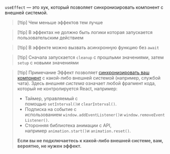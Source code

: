 `useEffect` — это хук, который позволяет синхронизировать компонент с внешней системой.

>[!tip] Чем меньше эффектов тем лучше

>[!tip] В эффектах не должно быть логики которая запускается пользовательским действием

>[!tip] В эффекте можно вызвать асинхронную функцию без `await`

>[!tip] Сначала запускается `cleanup` с прошлыми значениями, затем `setup` с новыми значениями

>[!tip] Примечание
Эффект позволяет [синхронизировать ваш компонент](https://react.dev/learn/synchronizing-with-effects) с какой-либо внешней системой (например, службой чата). Здесь _внешняя система_ означает любой фрагмент кода, который не контролируется React, например:
>- Таймер, управляемый с помощью `setInterval()`и `clearInterval()`.
>- Подписка на событие с использованием `window.addEventListener()`и `window.removeEventListener()`.
>- Сторонняя библиотека анимации с API, например `animation.start()`и `animation.reset()`.
>
>**Если вы не подключаетесь к какой-либо внешней системе, вам, вероятно, не нужен эффект.**

